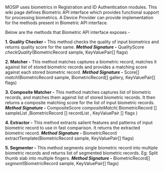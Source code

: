 
MOSIP uses biometrics in Registration and ID Authentication modules. This wiki page defines Biometric API interface which provides functional support for processing biometrics. 
A Device Provider can provide implementation for the methods present in Biometric API interface. 

Below are the methods that Biometric API interface exposes -     

**1.  Quality Checker -** This method checks the quality of input biometrics and returns quality score for the same.
***Method Signature -*** QualityScore _checkQuality_(BiometricRecord sample, KeyValuePair[] flags)

**2.  Matcher -** This method matches captures a biometric record, matches it against list of stored biometric records and provides a matching score against each stored biometric record.
***Method Signature -*** Score[] _match_(BiometricRecord sample, BiometricRecord[] gallery, KeyValuePair[] flags)

**3.  Composite Matcher -** This method matches captures list of  biometric records, and matches them against list of stored biometric records. It then returns a composite matching score for the list of input biometric records.
***Method Signature -*** CompositeScore _compositeMatch_( BiometricRecord [] sampleList ,BiometricRecord [] recordList , KeyValuePair [] flags )

**4.  Extractor -** This method extracts salient features and patterns of input biometric record to use in fast comparison. It returns the extracted biometric record.
***Method Signature -*** BiometricRecord extractTemplate(BiometricRecord sample, KeyValuePair[] flags)

**5.  Segmenter -** This method segments single biometric record into multiple biometric records and returns list of segmented biometric records. Eg: Split thumb slab into multiple fingers.
***Method Signature -*** BiometricRecord[] _segment_(BiometricRecord sample, KeyValuePair[] flags)
